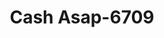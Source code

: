 ---
f_zip-code: 61008
f_state-code: IL
title: Cash Asap-6709
f_phone: 815-547-6277
f_city-only: Belvidere
f_address: 1479 North State Street Belvidere
f_location-unique-id: '6709'
slug: cash-asap-6709
updated-on: '2024-05-30T13:46:58.046Z'
created-on: '2024-05-30T13:36:59.803Z'
published-on: '2024-05-30T13:54:32.469Z'
f_city-state: cms/city/belvidere-il.md
f_company: cms/company/cash-asap.md
f_state: cms/state/illinois.md
layout: '[payday-loan].html'
tags: payday-loan
---
